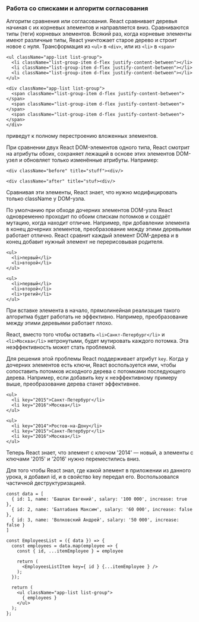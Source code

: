 ### Работа со списками и алгоритм согласования
Алгоритм сравнения или согласования. React сравнивает деревья начиная с их корневых элементов и направляется вниз. Сравниваются типы (теги) корневых элементов.
Всякий раз, когда корневые элементы имеют различные типы, React уничтожает старое дерево и строит новое с нуля. Трансформация из `<ul>` в `<div>`, или из `<li>` в `<span>`
```
<ul className="app-list list-group">
  <li className="list-group-item d-flex justify-content-between"></li>
  <li className="list-group-item d-flex justify-content-between"></li>
  <li className="list-group-item d-flex justify-content-between"></li>
</ul>
```

```
<div className="app-list list-group">
  <span className="list-group-item d-flex justify-content-between"></span>
  <span className="list-group-item d-flex justify-content-between"></span>
  <span className="list-group-item d-flex justify-content-between"></span>
</div>
```
приведут к полному перестроению вложенных элементов.

При сравнении двух React DOM-элементов одного типа, React смотрит на атрибуты обоих, сохраняет лежащий в основе этих элементов DOM-узел и обновляет только изменённые атрибуты. Например:
```
<div className="before" title="stuff"><div/>

<div className="after" title="stuf><div/>
```
Сравнивая эти элементы, React знает, что нужно модифицировать только className у DOM-узла.

По умолчанию при обходе дочерних элементов DOM-узла React одновременно проходит по обоим спискам потомков и создаёт мутацию, когда находит отличие.
Например, при добавлении элемента в конец дочерних элементов, преобразование между этими деревьями работает отлично.
React сравнит каждый элемент DOM-дерева и в конец добавит нужный элемент не перерисовывая родителя.
```
<ul>
  <li>первый</li>
  <li>второй</li>
</ul>

<ul>
  <li>первый</li>
  <li>второй</li>
  <li>третий</li>
</ul>
```
При вставке элемента в начало, прямолинейная реализация такого алгоритма будет работать не эффективно. Например, преобразование между этими деревьями работает плохо.

React, вместо того чтобы оставить `<li>Санкт-Петербург</li>`  и `<li>Москва</li>` нетронутыми, будет мутировать каждого потомка. Эта неэффективность может стать проблемой.

Для решения этой проблемы React поддерживает атрибут `key`. Когда у дочерних элементов есть ключи, React воспользуется ими, чтобы сопоставить потомков исходного дерева с потомками последующего дерева. Например, если добавить key к неэффективному примеру выше, преобразование дерева станет эффективнее.
```
<ul>
  <li key="2015">Санкт-Петербург</li>
  <li key="2016">Москва</li>
</ul>

<ul>
  <li key="2014">Ростов-на-Дону</li>
  <li key="2015">Санкт-Петербург</li>
  <li key="2016">Москва</li>
</ul>
```
Теперь React знает, что элемент с ключом '2014' — новый, а элементы с ключами '2015' и '2016' нужно переместились вниз.

Для того чтобы React знал, где какой элемент в приложении из данного урока, я добавил id, и в свойство key передал его.
Воспользовался частичной деструктуризацией.
```
const data = [
  { id: 1, name: 'Башлак Евгений', salary: '100 000', increase: true },
  { id: 2, name: 'Балтабаев Максим', salary: '60 000', increase: false },
  { id: 3, name: 'Волковский Андрей', salary: '50 000', increase: false }
]

const EmployeesList = ({ data }) => {
  const employees = data.map(employee => {
    const { id, ...itemEmployee } = employee

    return (
      <EmployeesListItem key={ id } {...itemEmployee } />
    );
  });

  return (
    <ul className="app-list list-group">
      { employees }
    </ul>
  );
};
```